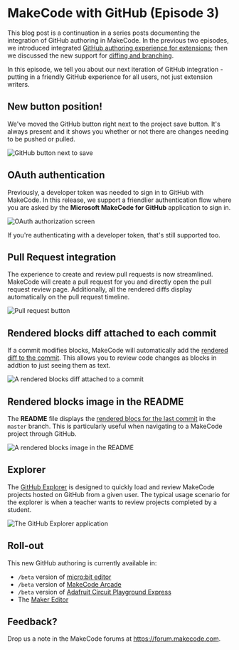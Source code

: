 # MakeCode with GitHub (Episode 3)

This blog post is a continuation in a series posts documenting the integration of GitHub authoring in MakeCode. In the previous two episodes, we introduced integrated [GitHub authoring experience for extensions](/blog/github-packages); then we discussed the new support for [diffing and branching](github-extensions-episode-2).

In this episode, we tell you about our next iteration of GitHub integration - putting in a friendly GitHub experience for all users, not just extension writers. 

## New button position!

We've moved the GitHub button right next to the project save button. It's always present 
and it shows you whether or not there are changes needing to be pushed or pulled.

![GitHub button next to save](/static/blog/makecode-with-github/button.png)

## OAuth authentication

Previously, a developer token was needed to sign in to GitHub with MakeCode. 
In this release, we support a friendlier authentication flow where you are asked by the **Microsoft MakeCode for GitHub** application to sign in.

![OAuth authorization screen](/static/blog/makecode-with-github/oauth.png)

If you're authenticating with a developer token, that's still supported too.

## Pull Request integration

The experience to create and review pull requests is now streamlined. MakeCode will create a pull request for you and directly open the pull request review page. Additionally, all the rendered diffs
display automatically on the pull request timeline.

![Pull request button](/static/blog/makecode-with-github/pullrequest.png)

## Rendered blocks diff attached to each commit

If a commit modifies blocks, 
MakeCode will automatically add the [rendered diff to the commit](https://github.com/pelikhan/pxt-ghdemo/commit/c2d19e4324c10eef74f207899121800ba25e7666#commitcomment-36469566). 
This allows you to review code changes as blocks in addtion to just seeing them as text.

![A rendered blocks diff attached to a commit](/static/blog/makecode-with-github/comment.png)

## Rendered blocks image in the README

The **README** file displays the [rendered blocs for the last commit](https://github.com/pelikhan/pxt-ghdemo#blocks-preview) in the ``master`` branch. This is particularly useful when navigating to a MakeCode project through GitHub.

![A rendered blocks image in the README](/static/blog/makecode-with-github/readme.png)

## Explorer

The [GitHub Explorer](https://makecode.com/github-explorer) is designed to quickly load and review
MakeCode projects hosted on GitHub from a given user. The typical usage scenario for the explorer is
when a teacher wants to review projects completed by a student.

![The GitHub Explorer application](/static/blog/makecode-with-github/explorer.png)

## Roll-out

This new GitHub authoring is currently available in:

* `/beta` version of [micro:bit editor](https://makecode.microbit.org/beta)
* `/beta` version of [MakeCode Arcade](https://arcade.makecode.com/beta)
* `/beta` version of [Adafruit Circuit Playground Express](https://makecode.adafruit.com/beta)
* The [Maker Editor](https://maker.makecode.com)

## Feedback?

Drop us a note in the MakeCode forums at https://forum.makecode.com.

